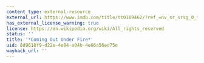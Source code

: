 ```yaml
---
content_type: external-resource
external_url: https://www.imdb.com/title/tt0109462/?ref_=nv_sr_srsg_0_tt_5_nm_0_in_0_q_coming%2520out%2520under%2520
has_external_license_warning: true
license: https://en.wikipedia.org/wiki/All_rights_reserved
status: ''
title: '*Coming Out Under Fire*'
uid: 8d9618f9-d22e-4e84-a04b-4e66a56ed75e
wayback_url: ''
---
```

